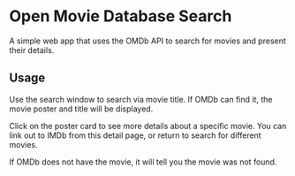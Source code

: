 # Open Movie Database Search
A simple web app that uses the OMDb API to search for movies and present their
details.

## Usage
Use the search window to search via movie title. If OMDb can find it, the
movie poster and title will be displayed.

Click on the poster card to see more details about a specific movie. You can
link out to IMDb from this detail page, or return to search for different movies.

If OMDb does not have the movie, it will tell you the movie was not found.
